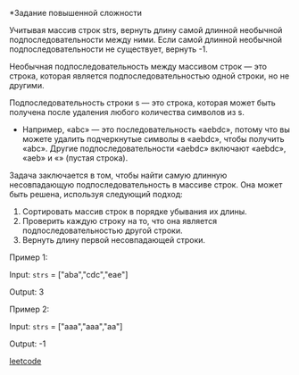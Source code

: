 *Задание повышенной сложности

Учитывая массив строк strs, вернуть длину самой длинной необычной подпоследовательности между ними. Если самой длинной необычной подпоследовательности не существует, вернуть -1.

Необычная подпоследовательность между массивом строк — это строка, которая является подпоследовательностью одной строки, но не другими.

Подпоследовательность строки s — это строка, которая может быть получена после удаления любого количества символов из s.

* Например, «abc» — это последовательность «aebdc», потому что вы можете удалить подчеркнутые символы в «aebdc», чтобы получить «abc». Другие подпоследовательности «aebdc» включают «aebdc», «aeb» и «» (пустая строка).

Задача заключается в том, чтобы найти самую длинную несовпадающую подпоследовательность в массиве строк. Она может быть решена, используя следующий подход:

1. Сортировать массив строк в порядке убывания их длины.
2. Проверить каждую строку на то, что она является подпоследовательностью другой строки.
3. Вернуть длину первой несовпадающей строки.


Пример 1:

Input: `strs` = ["aba","cdc","eae"]

Output: 3

Пример 2:

Input: `strs` = ["aaa","aaa","aa"]

Output: -1

[leetcode](https://leetcode.com/problems/longest-uncommon-subsequence-ii/)